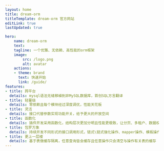 ```yaml
---
layout: home
title: dream-orm
titleTemplate: dream-orm 官方网站
editLink: true
lastUpdated: true

hero:
    name: dream-orm
    text: 
    tagline: 一个优雅、无依赖、高性能的orm框架
    image:
        src: /logo.png
        alt: avatar
    actions:
    - theme: brand
      text: 快速开始
      link: /guide/
features:
- title: 跨平台
  details: mysql语法无缝移植到非MySQL数据库，首创SQL方言翻译
- title: 轻量级
  details: 零依赖且每个模块经过深度调优，性能天花板
- title: 灵活
  details: 接口代替参数实现功能开关，给予更大的开放空间
- title: 函数化
  details: 插件开发采用函数化，结构层次更加分明且性能更极致，让分页、多租户、数据权限、逻辑删除等性能等价于常规写法
- title: 包罗万象
  details: 持续开发不同形式的接口调用形式，链式\链式强化操作、mapper操作、模板操作等，满足不同人的使用习惯
- title: 更上一层楼
  details: 基于表做缓存隔离，任意查询皆会缓存且任意操作只会清空与操作有关表的缓存
---
```




